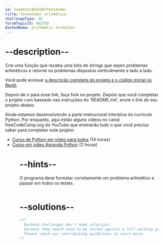 ```yaml
---
id: 5e44412c903586ffb414c94c
title: Formatador aritmético
challengeType: 10
forumTopicId: 462359
dashedName: arithmetic-formatter
---
```


# --description--

Crie uma função que receba uma lista de strings que sejam problemas aritméticos e retorne os problemas dispostos verticalmente e lado a lado.

Você pode acessar [a descrição completa do projeto e o código inicial no Replit](https://replit.com/github/freeCodeCamp/boilerplate-arithmetic-formatter).

Depois de ir para esse link, faça fork no projeto. Depois que você completar o projeto com baseado nas instruções do 'README.md', envie o link do seu projeto abaixo.

Ainda estamos desenvolvendo a parte instrucional interativa do currículo Python. Por enquanto, aqui estão alguns vídeos no canal freeCodeCamp.org do YouTube que ensinarão tudo o que você precisa saber para completar este projeto:

<ul> <li>
    <a href='https://www.freecodecamp.org/news/python-for-everybody/'>Curso de Python em vídeo para todos</a> (14 horas)
  </li>
  <li>
    <a href='https://www.freecodecamp.org/news/learn-python-basics-in-depth-video-course/'>Curso em vídeo Aprenda Python</a> (2 horas)
  </li>
<ul>

# --hints--

O programa deve formatar corretamente um problema aritmético e passar em todos os testes.

```js

```

# --solutions--

```js
/**
  Backend challenges don't need solutions,
  because they would need to be tested against a full working project.
  Please check our contributing guidelines to learn more.
*/
```
